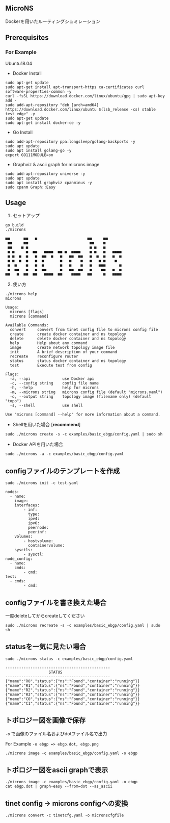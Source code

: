 ## MicroNS
Dockerを用いたルーティングシュミレーション

## Prerequisites

### For Example
Ubuntu18.04
* Docker Install
```
sudo apt-get update
sudo apt-get install apt-transport-https ca-certificates curl software-properties-common -y
curl -fsSL https://download.docker.com/linux/ubuntu/gpg | sudo apt-key add -
sudo add-apt-repository "deb [arch=amd64] https://download.docker.com/linux/ubuntu $(lsb_release -cs) stable test edge" -y
sudo apt-get update
sudo apt-get install docker-ce -y
```
* Go Install
```
sudo add-apt-repository ppa:longsleep/golang-backports -y
sudo apt update
sudo apt install golang-go -y
export GO111MODULE=on
```

* Graphviz & ascii graph for microns image
```
sudo add-apt-repository universe -y
sudo apt update
sudo apt install graphviz cpanminus -y
sudo cpanm Graph::Easy
```

## Usage
1. セットアップ
```
go build
./microns

■■      ■■   ■                      ■■     ■■      
 ■■     ■■                           ■■    ■       
 ■■    ■ ■                           ■ ■   ■       
 ■ ■     ■  ■■   ■■■■  ■■ ■  ■■■■    ■ ■   ■   ■■■■
 ■ ■  ■  ■   ■  ■■  ■   ■   ■■  ■■   ■  ■  ■   ■  ■
 ■ ■  ■  ■   ■  ■       ■   ■    ■   ■   ■ ■    ■  
 ■  ■    ■   ■  ■       ■   ■    ■   ■   ■■■      ■
 ■  ■■   ■   ■  ■■      ■   ■■  ■■   ■    ■■   ■  ■
■■   ■  ■■  ■■   ■■■■  ■■    ■■■■   ■■     ■   ■■■■
```

2. 使い方
```
./microns help
microns 

Usage:
  microns [flags]
  microns [command]

Available Commands:
  convert     convert from tinet config file to microns config file
  create      create docker container and ns topology
  delete      delete docker container and ns topology
  help        Help about any command
  image       create network topology image file
  init        A brief description of your command
  recreate    reconfigure router
  status      status docker container and ns topology
  test        Execute test from config

Flags:
  -a, --api              use Docker api
  -c, --config string    config file name
  -h, --help             help for microns
  -m, --microns string   microns config file (default "microns.yaml")
  -o, --output string    topology image (filename only) (default "topo")
  -s, --shell            use shell

Use "microns [command] --help" for more information about a command.
```

* Shellを用いた場合 [**recommend**]
```
sudo ./microns create -s -c examples/basic_ebgp/config.yaml | sudo sh
```

* Docker APIを用いた場合
```
sudo ./microns -a -c examples/basic_ebgp/config.yaml
```

## configファイルのテンプレートを作成
```
sudo ./microns init -c test.yaml

nodes:
  - name:
    image:
    interfaces:
        - inf:
          type:
          ipv4:
          ipv6:
          peernode:
          peerinf:
    volumes:
        - hostvolume:
          containervolume:
    sysctls:
        - sysctl:
node_config:
  - name:
    cmds:
        - cmd:
test:
  - cmds:
        - cmd:

```

## configファイルを書き換えた場合
一度deleteしてからcreateしてください
```
sudo ./microns recreate -s -c examples/basic_ebgp/config.yaml | sudo sh
```

## statusを一気に見たい場合
```
sudo ./microns status -c examples/basic_ebgp/config.yaml

---------------------------------------------- 
                   STATUS
----------------------------------------------
{"name":"R0","status":{"ns":"Found","container":"running"}}
{"name":"R1","status":{"ns":"Found","container":"running"}}
{"name":"R2","status":{"ns":"Found","container":"running"}}
{"name":"R3","status":{"ns":"Found","container":"running"}}
{"name":"C0","status":{"ns":"Found","container":"running"}}
{"name":"C1","status":{"ns":"Found","container":"running"}}
```

## トポロジー図を画像で保存
`-o` で画像のファイル名およびdotファイル名で出力

For Example `-o ebgp => ebgp.dot, ebgp.png`

```
./microns image -c examples/basic_ebgp/config.yaml -o ebgp
```

## トポロジー図をascii graphで表示
```
./microns image -c examples/basic_ebgp/config.yaml -o ebgp
cat ebgp.dot | graph-easy --from=dot --as_ascii
```

## tinet config -> microns configへの変換
```
./microns convert -c tinetcfg.yaml -o micronscfgfile
```
